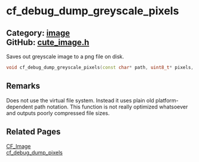 [//]: # (This file is automatically generated by Cute Framework's docs parser.)
[//]: # (Do not edit this file by hand!)
[//]: # (See: https://github.com/RandyGaul/cute_framework/blob/master/samples/docs_parser.cpp)
[](../header.md ':include')

# cf_debug_dump_greyscale_pixels

Category: [image](/api_reference?id=image)  
GitHub: [cute_image.h](https://github.com/RandyGaul/cute_framework/blob/master/include/cute_image.h)  
---

Saves out greyscale image to a png file on disk.

```cpp
void cf_debug_dump_greyscale_pixels(const char* path, uint8_t* pixels, int w, int h);
```

## Remarks

Does not use the virtual file system. Instead it uses plain old platform-dependent path notation. This
function is not really optimized whatsoever and outputs poorly compressed file sizes.

## Related Pages

[CF_Image](/image/cf_image.md)  
[cf_debug_dump_pixels](/image/cf_debug_dump_pixels.md)  
